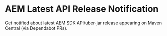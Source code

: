 AEM Latest API Release Notification
======

Get notified about latest AEM SDK API/uber-jar release appearing on Maven Central (via Dependabot PRs).
